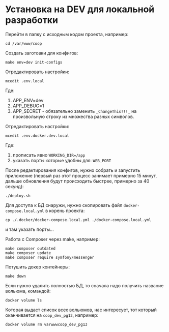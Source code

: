 # Установка на DEV для локальной разработки

Перейти в папку с исходным кодом проекта, например:
```
cd /var/www/coop
```

Создать заготовки для конфигов:
```
make env=dev init-configs
```

Отредактировать настройки:
```
mcedit .env.local
```

Где:
1. APP_ENV=dev
2. APP_DEBUG=1
3. APP_SECRET - обязательно заменить `_ChangeThis!!!_` на произвольную строку из множества разных символов.


Отредактировать настройки:
```
mcedit .env.docker.dev.local
```

Где:

1. прописать явно `WORKING_DIR=/app`
2. указать порты которые удобны для: `WEB_PORT`

После редактирования конфигов, нужно собрать и запустить приложение (первый раз этот процесс занимает примерно 15 минут, дальше обновления будут происходить быстрее, примерно за 40 секунд):
```
./deploy.sh
```

Для доступа к БД снаружи, нужно скопировать файл `docker-compose.local.yml` в корень проекта:
```
cp ./.docker/docker-compose.local.yml ./docker-compose.local.yml
```

и там указать порты...


Работа с Composer через make, например:
```
make composer outdated
make composer update
make composer require symfony/messenger
```

Потушить докер контейнеры:
```
make down
```

Если нужно удалить полностью БД, то сначала надо получить название вольюма, командой:
```
docker volume ls
```

Которая выдаст список всех вольюмов, нас интересует, тот который оканчивается на `coop_dev_pg13`, например: 
```
docker volume rm varwwwcoop_dev_pg13
```
